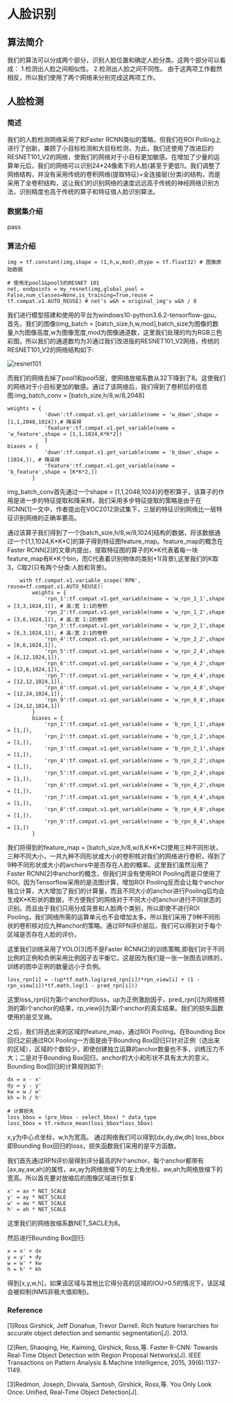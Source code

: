 # 人脸识别

## 算法简介

我们的算法可以分成两个部分，识别人脸位置和确定人脸分类。这两个部分可以看成：
1.检测出人脸之间相似性。
2.检测出人脸之间不同性。
由于这两项工作截然相反，所以我们使用了两个网络来分别完成这两项工作。

## 人脸检测

### 简述

我们的人脸检测网络采用了和Faster RCNN类似的策略，但我们在ROI Polling上进行了创新，兼顾了小目标检测和大目标检测，为此，我们还使用了改进后的RESNET101_V2的网络，使我们的网络对于小目标更加敏感。在增加了少量的运算单元后，我们的网络可以识别24*24像素下的人脸(甚至于更低!)。我们调整了网络结构，并没有采用传统的卷积网络(提取特征)+全连接层(分类)的结构，而是采用了全卷积结构，这让我们的识别网络的速度远远高于传统的神经网络识别方法，识别精度也高于传统的算子和特征值人脸识别算法。

### 数据集介绍

pass

### 算法介绍

```
img = tf.constant(img,shape = (1,h,w,mod),dtype = tf.float32) # 图像原始数据

# 使用无pool1&pool5的RESNET 101
net, endpoints = my_resnet(img,global_pool = False,num_classes=None,is_training=True,reuse = tf.compat.v1.AUTO_REUSE) # net's w&h = original_img's w&h / 8
```

我们进行模型搭建和使用的平台为windows10-python3.6.2-tensorflow-gpu。
首先，我们的图像(img_batch = [batch_size,h,w,mod],batch_size为图像的数量,h为图像高度,w为图像宽度,mod为图像通道数，这里我们处理的均为RGB三色彩图，所以我们的通道数均为3)通过我们改进版的RESNET101_V2网络，传统的RESNET101_V2的网络结构如下:

![resnet101](pic_result\\resnet101.jpg)

而我们的网络去掉了pool1和pool5层，使网络放缩系数从32下降到了8。这使我们的网络对于小目标更加的敏感。通过了该网络后，我们得到了卷积后的信息图:img_batch_conv = [batch_size,h/8,w/8,2048]

```
weights = {
            'down':tf.compat.v1.get_variable(name = 'w_down',shape = [1,1,2048,1024]),# 降采样
            'feature':tf.compat.v1.get_variable(name = 'w_feature',shape = [1,1,1024,K*K*2])
            }
biases = {
            'down':tf.compat.v1.get_variable(name = 'b_down',shape = [1024,]), # 降采样
            'feature':tf.compat.v1.get_variable(name = 'b_feature',shape = [K*K*2,])
        }
```

img_batch_conv首先通过一个shape = [1,1,2048,1024]的卷积算子，该算子的作用是进一步的特征提取和降采样。我们采用多步特征提取的策略是由于在RCNN[1]一文中，作者提出在VOC2012测试集下，三层的特征识别网络比一层特征识别网络的正确率要高。

通过该算子我们得到了一个[batch_size,h/8,w/8,1024]结构的数据，将该数据通过一个[1,1,1024,K\*K\*C]的算子得到特征图feature_map。feature_map的概念在Faster RCNN[2]的文章内提出，提取特征图的算子的K\*K代表着每一块feature_map有K\*K个bin，而C代表着识别物体的类别+1(背景),这里我们的K取3，C取2(只有两个分类:人脸和背景)。

```
    with tf.compat.v1.variable_scope('RPN', reuse=tf.compat.v1.AUTO_REUSE):
        weights = {
            'rpn_1':tf.compat.v1.get_variable(name = 'w_rpn_1_1',shape = [3,3,1024,1]), # 高:宽 1:1的卷积
            'rpn_2':tf.compat.v1.get_variable(name = 'w_rpn_1_2',shape = [3,6,1024,1]), # 高:宽 1:2的卷积
            'rpn_3':tf.compat.v1.get_variable(name = 'w_rpn_2_1',shape = [6,3,1024,1]), # 高:宽 2:1的卷积
            'rpn_4':tf.compat.v1.get_variable(name = 'w_rpn_2_2',shape = [6,6,1024,1]),
            'rpn_5':tf.compat.v1.get_variable(name = 'w_rpn_2_4',shape = [6,12,1024,1]),
            'rpn_6':tf.compat.v1.get_variable(name = 'w_rpn_4_2',shape = [12,6,1024,1]),
            'rpn_7':tf.compat.v1.get_variable(name = 'w_rpn_4_4',shape = [12,12,1024,1]),
            'rpn_8':tf.compat.v1.get_variable(name = 'w_rpn_4_8',shape = [12,24,1024,1]),
            'rpn_9':tf.compat.v1.get_variable(name = 'w_rpn_8_4',shape = [24,12,1024,1])
        }
        biases = {
            'rpn_1':tf.compat.v1.get_variable(name = 'b_rpn_1_1',shape = [1,]),
            'rpn_2':tf.compat.v1.get_variable(name = 'b_rpn_1_2',shape = [1,]),
            'rpn_3':tf.compat.v1.get_variable(name = 'b_rpn_2_1',shape = [1,]),
            'rpn_4':tf.compat.v1.get_variable(name = 'b_rpn_2_2',shape = [1,]),
            'rpn_5':tf.compat.v1.get_variable(name = 'b_rpn_2_4',shape = [1,]),
            'rpn_6':tf.compat.v1.get_variable(name = 'b_rpn_4_2',shape = [1,]),
            'rpn_7':tf.compat.v1.get_variable(name = 'b_rpn_4_4',shape = [1,]),
            'rpn_8':tf.compat.v1.get_variable(name = 'b_rpn_4_8',shape = [1,]),
            'rpn_9':tf.compat.v1.get_variable(name = 'b_rpn_8_4',shape = [1,])
        }
```

我们将得到的feature_map = [batch_size,h/8,w/8,K\*K\*C]使用三种不同形状，三种不同大小，一共九种不同形状或大小的卷积核对我们的网络进行卷积，得到了9种不同形状或大小的archors中是否存在人脸的概率。这里我们虽然沿用了Faster RCNN[2]中anchor的概念，但我们并没有使用ROI Pooling而是只使用了ROI。因为Tensorflow采用的是流图计算，增加ROI Pooling反而会让每个anchor独立计算，大大增加了我们的计算量，而且不同大小的anchor进行Pooling后均会生成K*K形状的数据，不方便我们的网络对于不同大小的anchor进行不同状态的识别。而且由于我们只用分成背景和人脸两个类别，所以即使不进行ROI Pooling，我们网络所需的运算单元也不会增加太多。所以我们采用了9种不同形状的卷积核对应九种anchor的策略。通过RPN评价层后，我们可以得到对于每个区域是否存在人脸的评价。

这里我们训练采用了YOLO[3]而不是Faster RCNN[2]的训练策略,即我们对于不同比例的正例和负例采用比例因子去平衡它。这是因为我们是一张一张图去训练的，训练的图中正例的数量远小于负例。

```
loss_rpn[i] = -(up*tf.math.log(pred_rpn[i])*rpn_view[i] + (1 - rpn_view[i])*tf.math.log(1 - pred_rpn[i]))
```

这里loss_rpn[i]为第i个anchor的loss，up为正例激励因子，pred_rpn[i]为网络预测的第i个anchor的结果，rp_view[i]为第i个anchor的真实结果。我们的损失函数使用的是交叉熵。

之后，我们将选出来的区域的feature_map，通过ROI Pooling。在Bounding Box回归之前通过ROI Pooling一方面是由于Bounding Box回归只针对正例（选出来的区域），区域的个数较少，即使创建独立运算的anchor数量也不多，训练压力不大；二是对于Bounding Box回归，anchor的大小和形状不具有太大的意义。Bounding Box回归的计算规则如下:
```
dx = x - x'
dy = y - y'
kw = w / w'
kh = h / h'

# 计算损失
loss_bbox = (pre_bbox - select_bbox) * data_type 
loss_bbox = tf.reduce_mean(loss_bbox*loss_bbox)
```
x,y为中心点坐标，w,h为宽高。
通过网络我们可以得到[dx,dy,dw,dh]
loss_bbox即Bounding Box回归的loss，损失函数我们采用的是平方函数。

我们首先通过RPN评价层得到评分最高的N个anchor，每个anchor都带有[ax,ay,aw,ah]的属性，ax,ay为网络放缩下的左上角坐标，aw,ah为网络放缩下的宽高。所以首先要对放缩后的图像区域进行恢复:
```
x' = ax * NET_SCALE
y' = ay * NET_SCALE
w' = aw * NET_SCALE
h' = ah * NET_SCALE
```
这里我们的网络放缩系数NET_SACLE为8。

然后进行Bounding Box回归:
```
x = x' + dx
y = y' + dy
w = w' * kw
h = h' * kh
```
得到[x,y,w,h]，如果该区域与其他比它得分高的区域的IOU>0.5的情况下，该区域会被抑制(NMS非极大值抑制)。

### Reference

[1]Ross Girshick, Jeff Donahue, Trevor Darrell. Rich feature hierarchies for accurate object detection and semantic segmentation[J]. 2013.

[2]Ren, Shaoqing, He, Kaiming, Girshick, Ross,等. Faster R-CNN: Towards Real-Time Object Detection with Region Proposal Networks[J]. IEEE Transactions on Pattern Analysis & Machine Intelligence, 2015, 39(6):1137-1149.

[3]Redmon, Joseph, Divvala, Santosh, Girshick, Ross,等. You Only Look Once: Unified, Real-Time Object Detection[J].